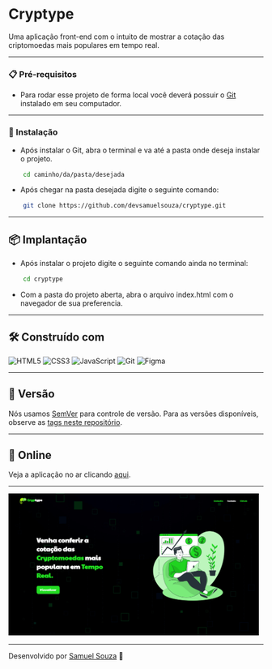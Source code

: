 # Cryptype

Uma aplicação front-end com o intuito de mostrar a cotação das criptomoedas mais populares em tempo real.

---

### 📋 Pré-requisitos

- Para rodar esse projeto de forma local você deverá possuir o [Git](https://git-scm.com/downloads) instalado em seu computador.

---

### 🔧 Instalação

- Após instalar o Git, abra o terminal e va até a pasta onde deseja instalar o projeto.

```bash
    cd caminho/da/pasta/desejada
```

- Após chegar na pasta desejada digite o seguinte comando:

```bash
    git clone https://github.com/devsamuelsouza/cryptype.git
```

---

## 📦 Implantação

- Após instalar o projeto digite o seguinte comando ainda no terminal:

```bash
    cd cryptype
```

- Com a pasta do projeto aberta, abra o arquivo index.html com o navegador de sua preferencia.

---

## 🛠️ Construído com

![HTML5](https://img.shields.io/badge/html5-%23E34F26.svg?style=for-the-badge&logo=html5&logoColor=white)
![CSS3](https://img.shields.io/badge/css3-%231572B6.svg?style=for-the-badge&logo=css3&logoColor=white)
![JavaScript](https://img.shields.io/badge/javascript-%23323330.svg?style=for-the-badge&logo=javascript&logoColor=%23F7DF1E)
![Git](https://img.shields.io/badge/git-%23F05033.svg?style=for-the-badge&logo=git&logoColor=white)
![Figma](https://img.shields.io/badge/figma-%23F24E1E.svg?style=for-the-badge&logo=figma&logoColor=white)

---

## 📌 Versão

Nós usamos [SemVer](http://semver.org/) para controle de versão. Para as versões disponíveis, observe as [tags neste repositório](https://github.com/devsamuelsouza/cryptype/tags). 

---

## **📡 Online**  
Veja a aplicação no ar clicando [aqui](https://devsamuelsouza.github.io/cryptype/).  

---

<img src="./assets/img/geral/Ok.png" style="height: 20em">

---

Desenvolvido por [Samuel Souza](https://github.com/devsamuelsouza) 🌹


